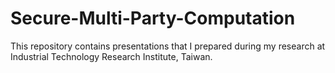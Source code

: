 # Secure-Multi-Party-Computation
This repository contains presentations that I prepared during my research at Industrial Technology Research Institute, Taiwan.
